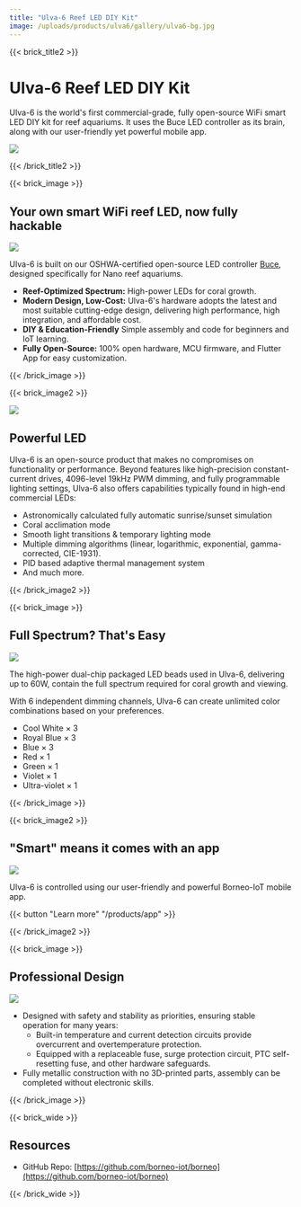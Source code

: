 ```yaml
---
title: "Ulva-6 Reef LED DIY Kit"
image: /uploads/products/ulva6/gallery/ulva6-bg.jpg
---
```


{{< brick_title2 >}}

# Ulva-6 Reef LED DIY Kit

Ulva-6 is the world's first commercial-grade, fully open-source WiFi smart LED DIY kit for reef aquariums. It uses the Buce LED controller as its brain, along with our user-friendly yet powerful mobile app.

![](/uploads/products/ulva6/gallery/ulva6-looking.jpg)

{{< /brick_title2 >}}

{{< brick_image >}}

## Your own smart WiFi reef LED, now fully hackable

![](/uploads/products/ulva6/gallery/ulva6-assembly.jpg)

Ulva-6 is built on our OSHWA-certified open-source LED controller [Buce](../buce), designed specifically for Nano reef aquariums.

* **Reef-Optimized Spectrum:** High-power LEDs for coral growth.
* **Modern Design, Low-Cost:** Ulva-6's hardware adopts the latest and most suitable cutting-edge design, delivering high performance, high integration, and affordable cost.
* **DIY & Education-Friendly** Simple assembly and code for beginners and IoT learning.
* **Fully Open-Source:** 100% open hardware, MCU firmware, and Flutter App for easy customization.


{{< /brick_image >}}

{{< brick_image2 >}}

![](/uploads/products/ulva6/gallery/ulva6-leds.jpg)

## Powerful LED

Ulva-6 is an open-source product that makes no compromises on functionality or performance. Beyond features like high-precision constant-current drives, 4096-level 19kHz PWM dimming, and fully programmable lighting settings, Ulva-6 also offers capabilities typically found in high-end commercial LEDs:

* Astronomically calculated fully automatic sunrise/sunset simulation
* Coral acclimation mode
* Smooth light transitions & temporary lighting mode
* Multiple dimming algorithms (linear, logarithmic, exponential, gamma-corrected, CIE-1931).
* PID based adaptive thermal management system
* And much more.

{{< /brick_image2 >}}



{{< brick_image >}}

## Full Spectrum? That's Easy

![](/uploads/products/ulva6/gallery/ulva6-spectrogram.png)

The high-power dual-chip packaged LED beads used in Ulva-6, delivering up to 60W, contain the full spectrum required for coral growth and viewing.

With 6 independent dimming channels, Ulva-6 can create unlimited color combinations based on your preferences.

* Cool White × 3
* Royal Blue × 3
* Blue × 3
* Red × 1
* Green × 1
* Violet × 1
* Ultra-violet × 1


{{< /brick_image >}}

{{< brick_image2 >}}

## "Smart" means it comes with an app

![](/uploads/products/app/app.png)

Ulva-6 is controlled using our user-friendly and powerful Borneo-IoT mobile app.

{{< button "Learn more" "/products/app" >}}

{{< /brick_image2 >}}

{{< brick_image >}}

## Professional Design

![](/uploads/products/ulva6/gallery/ulva6-looking.jpg)

* Designed with safety and stability as priorities, ensuring stable operation for many years:
  * Built-in temperature and current detection circuits provide overcurrent and overtemperature protection.
  * Equipped with a replaceable fuse, surge protection circuit, PTC self-resetting fuse, and other hardware safeguards.
* Fully metallic construction with no 3D-printed parts, assembly can be completed without electronic skills.

{{< /brick_image >}}


{{< brick_wide >}}

## Resources

* GitHub Repo: [https://github.com/borneo-iot/borneo](https://github.com/borneo-iot/borneo)


{{< /brick_wide >}}
